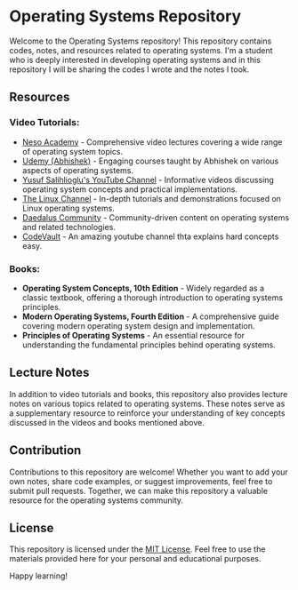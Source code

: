 # Operating Systems Repository

Welcome to the Operating Systems repository! This repository contains codes, notes, and resources related to operating systems. I'm a student who is deeply interested in developing operating systems and in this repository I will be sharing the codes I wrote and the notes I took.

## Resources

### Video Tutorials:
- [Neso Academy](https://www.youtube.com/@nesoacademy) - Comprehensive video lectures covering a wide range of operating system topics.
- [Udemy (Abhishek)](https://www.udemy.com/course/multithreading_parta/) - Engaging courses taught by Abhishek on various aspects of operating systems.
- [Yusuf Salihlioglu's YouTube Channel](https://www.youtube.com/watch?v=lFWYEB8h6jc&list=PLamOUbhy_opKCxDmsO5gjwUW4_cl1xSml) - Informative videos discussing operating system concepts and practical implementations.
- [The Linux Channel](https://www.youtube.com/@TheLinuxChannel) - In-depth tutorials and demonstrations focused on Linux operating systems.
- [Daedalus Community](https://www.youtube.com/@DaedalusCommunity) - Community-driven content on operating systems and related technologies.
- [CodeVault](https://www.youtube.com/@CodeVault) - An amazing youtube channel thta explains hard concepts easy.

### Books:
- **Operating System Concepts, 10th Edition** - Widely regarded as a classic textbook, offering a thorough introduction to operating systems principles.
- **Modern Operating Systems, Fourth Edition** - A comprehensive guide covering modern operating system design and implementation.
- **Principles of Operating Systems** - An essential resource for understanding the fundamental principles behind operating systems.

## Lecture Notes
In addition to video tutorials and books, this repository also provides lecture notes on various topics related to operating systems. These notes serve as a supplementary resource to reinforce your understanding of key concepts discussed in the videos and books mentioned above.

## Contribution
Contributions to this repository are welcome! Whether you want to add your own notes, share code examples, or suggest improvements, feel free to submit pull requests. Together, we can make this repository a valuable resource for the operating systems community.

## License
This repository is licensed under the [MIT License](LICENSE). Feel free to use the materials provided here for your personal and educational purposes.

Happy learning!



